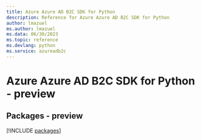 ```yaml
---
title: Azure Azure AD B2C SDK for Python
description: Reference for Azure Azure AD B2C SDK for Python
author: lmazuel
ms.author: lmazuel
ms.data: 06/30/2023
ms.topic: reference
ms.devlang: python
ms.service: azureadb2c
---
```

# Azure Azure AD B2C SDK for Python - preview
## Packages - preview
[!INCLUDE [packages](azure-ad-b2c-index.md)]